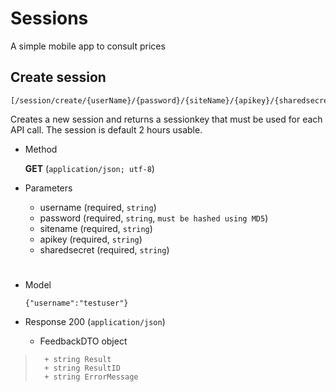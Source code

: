 # Sessions

A simple mobile app to consult prices

## Create session 

	[/session/create/{userName}/{password}/{siteName}/{apikey}/{sharedsecret}]

Creates a new session and returns a sessionkey that must be
used for each API call. The session is default 2 hours usable.

+ Method

	**GET** (`application/json; utf-8`)

+ Parameters

	+ username (required, `string`)
	+ password (required, `string`, `must be hashed using MD5`)
	+ sitename (required, `string`)
	+ apikey (required, `string`)
	+ sharedsecret (required, `string`)
	
#

+ Model

	```
	{"username":"testuser"}
	```

+ Response 200 (`application/json`)

	+ FeedbackDTO object

> 		+ string Result
> 		+ string ResultID
> 		+ string ErrorMessage 